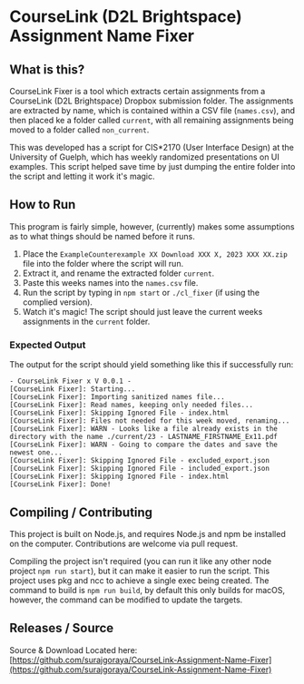 # CourseLink (D2L Brightspace) Assignment Name Fixer
## What is this?

CourseLink Fixer is a tool which extracts certain assignments from a CourseLink (D2L Brightspace) Dropbox submission folder. 
The assignments are extracted by name, which is contained within a CSV file (`names.csv`), and then placed ke a folder called `current`,
with all remaining assignments being moved to a folder called `non_current`.

This was developed has a script for CIS*2170 (User Interface Design) at the University of Guelph, which has weekly randomized presentations on UI examples. This script helped save time by just dumping the entire folder into the script and letting it work it's magic.

## How to Run

This program is fairly simple, however, (currently) makes some assumptions as to what things should be named before it runs.

1. Place the `ExampleCounterexample XX Download XXX X, 2023 XXX XX.zip` file into the folder where the script will run.
2. Extract it, and rename the extracted folder `current`.
3. Paste this weeks names into the `names.csv` file.
4. Run the script by typing in `npm start` or `./cl_fixer` (if using the complied version).
5. Watch it's magic! The script should just leave the current weeks assignments in the `current` folder.

### Expected Output

The output for the script should yield something like this if successfully run:
```
- CourseLink Fixer x V 0.0.1 - 
[CourseLink Fixer]: Starting...
[CourseLink Fixer]: Importing sanitized names file...
[CourseLink Fixer]: Read names, keeping only needed files...
[CourseLink Fixer]: Skipping Ignored File - index.html
[CourseLink Fixer]: Files not needed for this week moved, renaming...
[CourseLink Fixer]: WARN - Looks like a file already exists in the directory with the name ./current/23 - LASTNAME_FIRSTNAME_Ex11.pdf
[CourseLink Fixer]: WARN - Going to compare the dates and save the newest one...
[CourseLink Fixer]: Skipping Ignored File - excluded_export.json
[CourseLink Fixer]: Skipping Ignored File - included_export.json
[CourseLink Fixer]: Skipping Ignored File - index.html
[CourseLink Fixer]: Done!

```

## Compiling / Contributing

This project is built on Node.js, and requires Node.js and npm be installed on the computer. Contributions are welcome via pull request.

Compiling the project isn't required (you can run it like any other node project `npm run start`), but it can make it easier to run the script. This project uses pkg and ncc to achieve a single exec being created.
The command to build is `npm run build`, by default this only builds for macOS, however, the command can be modified to update the targets.

## Releases / Source
Source & Download Located here: [https://github.com/surajgoraya/CourseLink-Assignment-Name-Fixer](https://github.com/surajgoraya/CourseLink-Assignment-Name-Fixer)